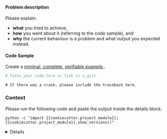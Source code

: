 #### Problem description

Please explain:
* **what** you tried to achieve,
* **how** you went about it (referring to the code sample), and
* **why** the current behaviour is a problem and what output
  you expected instead.

#### Code Sample

Create a [minimal, complete, verifiable example
](https://stackoverflow.com/help/mcve).

```python
# Paste your code here or link to a gist.
```

```
# If there was a crash, please include the traceback here.
```

### Context

Please run the following code and paste the output inside the details
block.

```
python -c "import {{cookiecutter.project_module}};{{cookiecutter.project_module}}.show_versions()"
```

<details>

</details>
